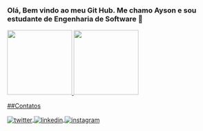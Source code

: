 ### Olá, Bem vindo ao meu Git Hub. Me chamo Ayson e sou estudante de Engenharia de Software 👋

  <a href="https://github.com/aysonbatistajj">
  <img height="150em" src="https://github-readme-stats.vercel.app/api?username=aysonbatistajj&show_icons=true&theme=dracula&include_all_commits=true&count_private=true"/>
  <img height="150em" src="https://github-readme-stats.vercel.app/api/top-langs/?username=aysonbatistajj&layout=compact&langs_count=7&theme=dracula"/>
</div>

##Contatos


<a href="https://twitter.com/aysonsfc" target="_blank">
  <img align="center" src="https://img.shields.io/badge/-aysonsfc-05122A?style=flat&logo=twitter" alt="twitter"/>  
</a>
<a href="https://linkedin.com/in/aysonbatistajj" target="_blank">
  <img align="center" src="https://img.shields.io/badge/-aysonbatistajj-05122A?style=flat&logo=linkedin" alt="linkedin"/>
</a>
<a href="https://instagram.com/aysonbatistajj" target="_blank">
 <img align="center" src="https://img.shields.io/badge/-aysonbatistajj-05122A?style=flat&logo=instagram" alt="instagram"/>
</a>
</p>

